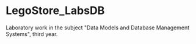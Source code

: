 # LegoStore_LabsDB
Laboratory work in the subject "Data Models and Database Management Systems", third year.
